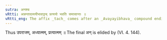 ```yaml
---
sutra: अनश्च
vRtti: अन्नन्तादव्ययीभावाट्टच् प्रत्ययो भवति समासान्तः ॥
vRtti_eng: The affix _tach_ comes after an _Avayayibhava_ compound ending in अन्, as the final of the compound.
---
```

Thus उपराजम्, अध्यात्मम्, प्रत्यात्मम् ॥ The final अन् is elided by (VI. 4. 144).
